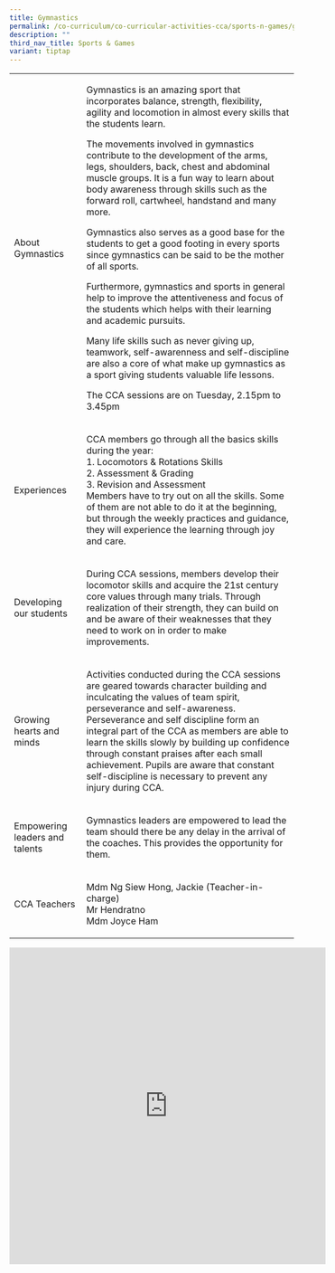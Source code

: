 ```yaml
---
title: Gymnastics
permalink: /co-curriculum/co-curricular-activities-cca/sports-n-games/gymnastics/
description: ""
third_nav_title: Sports & Games
variant: tiptap
---
```

<table style="minWidth: 50px">
<colgroup>
<col>
<col>
</colgroup>
<tbody>
<tr>
<td rowspan="1" colspan="1">
<p>About Gymnastics</p>
</td>
<td rowspan="1" colspan="1">
<p>Gymnastics is an amazing sport that incorporates balance, strength, flexibility,
agility and locomotion in almost every skills that the students learn.</p>
<p>The movements involved in gymnastics contribute to the development of
the arms, legs, shoulders, back, chest and abdominal muscle groups. It
is a fun way to learn about body awareness through skills such as the forward
roll, cartwheel, handstand and many more.</p>
<p>Gymnastics also serves as a good base for the students to get a good footing
in every sports since gymnastics can be said to be the mother of all sports.</p>
<p>Furthermore, gymnastics and sports in general help to improve the attentiveness
and focus of the students which helps with their learning and academic
pursuits.</p>
<p>Many life skills such as never giving up, teamwork, self-awarenness and
self-discipline are also a core of what make up gymnastics as a sport giving
students valuable life lessons.</p>
<p></p>
<p>The CCA sessions are on Tuesday, 2.15pm to 3.45pm</p>
</td>
</tr>
<tr>
<td rowspan="1" colspan="1">
<p>Experiences</p>
</td>
<td rowspan="1" colspan="1">
<p>CCA members go through all the basics skills during the year:
<br>1. Locomotors &amp; Rotations Skills
<br>2. Assessment &amp; Grading
<br>3. Revision and Assessment
<br>Members have to try out on all the skills. Some of them are not able to
do it at the beginning, but through the weekly practices and guidance,
they will experience the learning through joy and care.</p>
</td>
</tr>
<tr>
<td rowspan="1" colspan="1">
<p>Developing our students</p>
</td>
<td rowspan="1" colspan="1">
<p>During CCA sessions, members develop their locomotor skills and acquire
the 21st century core values through many trials. Through realization of
their strength, they can build on and be aware of their weaknesses that
they need to work on in order to make improvements.</p>
</td>
</tr>
<tr>
<td rowspan="1" colspan="1">
<p>Growing hearts and minds</p>
</td>
<td rowspan="1" colspan="1">
<p>Activities conducted during the CCA sessions are geared towards character
building and inculcating the values of team spirit, perseverance and self-awareness.
<br>Perseverance and self discipline form an integral part of the CCA as members
are able to learn the skills slowly by building up confidence through constant
praises after each small achievement. Pupils are aware that constant self-discipline
is necessary to prevent any injury during CCA.</p>
</td>
</tr>
<tr>
<td rowspan="1" colspan="1">
<p>Empowering leaders and talents</p>
</td>
<td rowspan="1" colspan="1">
<p>Gymnastics leaders are empowered to lead the team should there be any
delay in the arrival of the coaches. This provides the opportunity for
them.</p>
</td>
</tr>
<tr>
<td rowspan="1" colspan="1">
<p>CCA Teachers</p>
</td>
<td rowspan="1" colspan="1">
<p>Mdm Ng Siew Hong, Jackie (Teacher-in-charge)
<br>Mr Hendratno
<br>Mdm Joyce Ham</p>
</td>
</tr>
</tbody>
</table>
<div class="iframe-wrapper">
<iframe height="560" width="560" allowfullscreen="true" frameborder="0" src="https://docs.google.com/presentation/d/e/2PACX-1vR90DZEQp8LD9_fJeErIGQFkp6DAe7q9Ktz9fyuE6nhhLqdJoDMUcye3VkCvxZ_YF_JQ6ygy2iuBpbb/embed?start=true&amp;loop=true&amp;delayms=3000"></iframe>
</div>
<p></p>